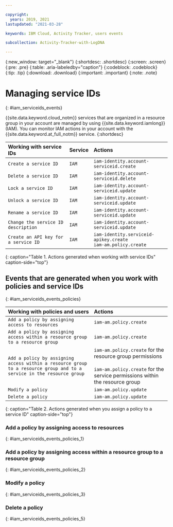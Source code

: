 ```yaml
---

copyright:
  years: 2019, 2021
lastupdated: "2021-03-28"

keywords: IBM Cloud, Activity Tracker, users events

subcollection: Activity-Tracker-with-LogDNA

---
```


{:new_window: target="_blank"}
{:shortdesc: .shortdesc}
{:screen: .screen}
{:pre: .pre}
{:table: .aria-labeledby="caption"}
{:codeblock: .codeblock}
{:tip: .tip}
{:download: .download}
{:important: .important}
{:note: .note}

# Managing service IDs
{: #iam_serviceids_events}

{{site.data.keyword.cloud_notm}} services that are organized in a resource group in your account are managed by using {{site.data.keyword.iamlong}} (IAM). You can monitor IAM actions in your account with the {{site.data.keyword.at_full_notm}} service.
{:shortdesc}



| Working with service IDs            | Service     | Actions                                        |
|:------------------------------------|:------------|:-----------------------------------------------|
| `Create a service ID`               | `IAM`       | `iam-identity.account-serviceid.create` |
| `Delete a service ID`               | `IAM`       | `iam-identity.account-serviceid.delete` | 
| `Lock a service ID`                 |  `IAM`       |`iam-identity.account-serviceid.update` |
| `Unlock a service ID`               |  `IAM`       |`iam-identity.account-serviceid.update` |
| `Rename a service ID`               |  `IAM`       |`iam-identity.account-serviceid.update` |
| `Change the service ID description` |  `IAM`       |`iam-identity.account-serviceid.update` |
| `Create an API key for a service ID` |  `IAM`       |`iam-identity.serviceid-apikey.create` </br>`iam-am.policy.create`|
{: caption="Table 1. Actions generated when working with service IDs" caption-side="top"} 




## Events that are generated when you work with policies and service IDs
{: #iam_serviceids_events_policies}

| Working with policies and users                                                 | Actions                                        |
|:--------------------------------------------------------------------------------|:-----------------------------------------------|
| `Add a policy by assigning access to resources`                                 | `iam-am.policy.create  `   |
| `Add a policy by assigning access within a resource group to a resource group`  | `iam-am.policy.create` |
| `Add a policy by assigning access within a resource group to a resource group and to a service in the resource group` | `iam-am.policy.create` for the resource group permissions </br></br>`iam-am.policy.create` for the service permissions within the resource group |
| `Modify a policy`                                                               | `iam-am.policy.update` |
| `Delete a policy`                                                               | `iam-am.policy.update` |
{: caption="Table 2. Actions generated when you assign a policy to a service ID" caption-side="top"} 


### Add a policy by assigning access to resources
{: #iam_serviceids_events_policies_1}


### Add a policy by assigning access within a resource group to a resource group
{: #iam_serviceids_events_policies_2}


### Modify a policy
{: #iam_serviceids_events_policies_3}


### Delete a policy
{: #iam_serviceids_events_policies_5}





